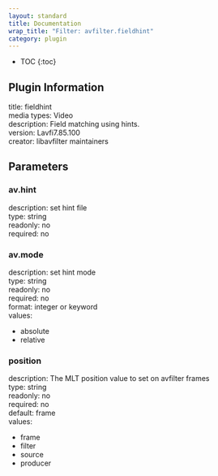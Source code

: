 ```yaml
---
layout: standard
title: Documentation
wrap_title: "Filter: avfilter.fieldhint"
category: plugin
---
```

* TOC
{:toc}

## Plugin Information

title: fieldhint  
media types:
Video  
description: Field matching using hints.  
version: Lavfi7.85.100  
creator: libavfilter maintainers  

## Parameters

### av.hint

  
description:
set hint file  
type: string  
readonly: no  
required: no  

### av.mode

  
description:
set hint mode  
type: string  
readonly: no  
required: no  
format: integer or keyword  
values:  

* absolute
* relative

### position

  
description:
The MLT position value to set on avfilter frames  
type: string  
readonly: no  
required: no  
default: frame  
values:  

* frame
* filter
* source
* producer

